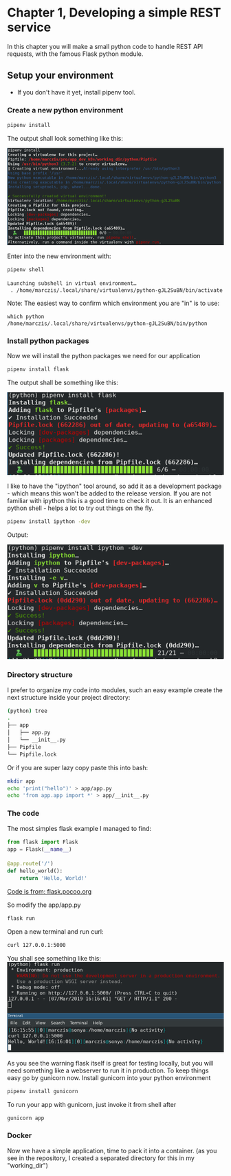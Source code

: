 # Chapter 1, Developing a simple REST service
In this chapter you will make a small python code to handle REST API requests, with the famous Flask python module.

## Setup your environment
 - If you don't have it yet, install pipenv tool.

### Create a new python environment
```bash
pipenv install
```

The output shall look something like this:

![alt](./.static/pipenv_create.png)

Enter into the new environment with:

```
pipenv shell

Launching subshell in virtual environment…
 . /home/marczis/.local/share/virtualenvs/python-gJL2SuBN/bin/activate
```

Note: The easiest way to confirm which environment you are "in" is to use: 
```
which python
/home/marczis/.local/share/virtualenvs/python-gJL2SuBN/bin/python
```

### Install python packages
Now we will install the python packages we need for our application

```bash
pipenv install flask
```

The output shall be something like this:

![](.static/pipenv_flask.png)

I like to have the "ipython" tool around, so add it as a development package - which means this won't be added to the release version. If you are not familiar with ipython this is a good time to check it out. It is an enhanced python shell - helps a lot to try out things on the fly.

```bash
pipenv install ipython -dev
```

Output:

![](.static/pipenv_ipython.png)

### Directory structure
I prefer to organize my code into modules, such an easy example create the next structure inside your project directory:

```bash
(python) tree
.
├── app
│   ├── app.py
│   └── __init__.py
├── Pipfile
└── Pipfile.lock
```

Or if you are super lazy copy paste this into bash:

```bash
mkdir app
echo 'print("hello")' > app/app.py
echo 'from app.app import *' > app/__init__.py
```

### The code
The most simples flask example I managed to find:

```python
from flask import Flask
app = Flask(__name__)

@app.route('/')
def hello_world():
    return 'Hello, World!'
```

[Code is from: flask.pocoo.org](http://flask.pocoo.org/docs/1.0/quickstart/)

So modify the app/app.py
```bash
flask run
```

Open a new terminal and run curl:

```bash
curl 127.0.0.1:5000
```

You shall see something like this:
![](.static/flask_run.png)

As you see the warning flask itself is great for testing locally, but you will need something like a webserver to run it in production. To keep things easy go by gunicorn now.
Install gunicorn into your python environment

```bash
pipenv install gunicorn
```

To run your app with gunicorn, just invoke it from shell after
```bash
gunicorn app
```

### Docker
Now we have a simple application, time to pack it into a container.
(as you see in the repository, I created a separated directory for this in my "working_dir")

